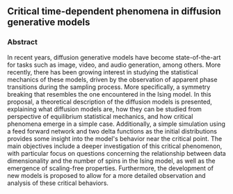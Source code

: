 ## Critical time-dependent phenomena in diffusion generative models

### Abstract

In recent years, diffusion generative models have become state-of-the-art for
tasks such as image, video, and audio generation, among others. More recently,
there has been growing interest in studying the statistical mechanics of these
models, driven by the observation of apparent phase transitions during the
sampling process. More specifically, a symmetry breaking that resembles the one
encountered in the Ising model. In this proposal, a theoretical description of the
diffusion models is presented, explaining what diffusion models are, how they can
be studied from perspective of equilibrium statistical mechanics, and how critical
phenomena emerge in a simple case. Additionally, a simple simulation using a
feed forward network and two delta functions as the initial distributions provides
some insight into the model's behavior near the critical point. The main objectives
include a deeper investigation of this critical phenomenon, with particular focus
on questions concerning the relationship between data dimensionality and the
number of spins in the Ising model, as well as the emergence of scaling-free
properties. Furthermore, the development of new models is proposed to allow for
a more detailed observation and analysis of these critical behaviors.